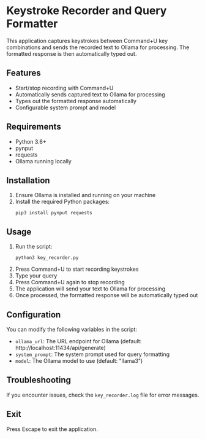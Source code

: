 # Keystroke Recorder and Query Formatter

This application captures keystrokes between Command+U key combinations and sends the recorded text to Ollama for processing. The formatted response is then automatically typed out.

## Features

- Start/stop recording with Command+U
- Automatically sends captured text to Ollama for processing
- Types out the formatted response automatically
- Configurable system prompt and model

## Requirements

- Python 3.6+
- pynput
- requests
- Ollama running locally

## Installation

1. Ensure Ollama is installed and running on your machine
2. Install the required Python packages:
   ```
   pip3 install pynput requests
   ```

## Usage

1. Run the script:
   ```
   python3 key_recorder.py
   ```
2. Press Command+U to start recording keystrokes
3. Type your query
4. Press Command+U again to stop recording
5. The application will send your text to Ollama for processing
6. Once processed, the formatted response will be automatically typed out

## Configuration

You can modify the following variables in the script:
- `ollama_url`: The URL endpoint for Ollama (default: http://localhost:11434/api/generate)
- `system_prompt`: The system prompt used for query formatting
- `model`: The Ollama model to use (default: "llama3")

## Troubleshooting

If you encounter issues, check the `key_recorder.log` file for error messages.

## Exit

Press Escape to exit the application.
